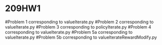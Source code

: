 # 209HW1
#Problem 1 corresponding to valueIterate.py
#Problem 2 corresponding to valueIterate.py
#Problem 3 corresponding to policyIterate.py
#Problem 4 corresponding to valueIterate.py
#Problem 5a corresponding to valueIterate.py
#Problem 5b corresponding to valueIterateRewardModify.py

